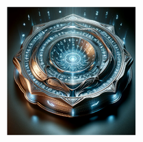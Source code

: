<img src="https://github.com/jpacio89/CodexGPT/blob/main/codex.png?raw=true" height="300" alt="ALT_TEXT">

